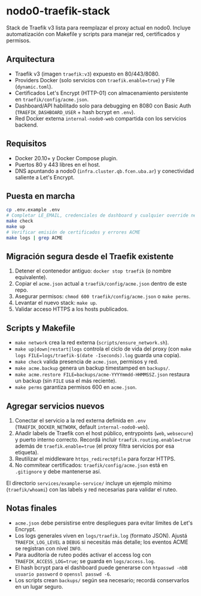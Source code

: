 # nodo0-traefik-stack

Stack de Traefik v3 lista para reemplazar el proxy actual en nodo0. Incluye automatización con Makefile y scripts para manejar red, certificados y permisos.

## Arquitectura

- Traefik v3 (imagen `traefik:v3`) expuesto en 80/443/8080.
- Providers Docker (solo servicios con `traefik.enable=true`) y File (`dynamic.toml`).
- Certificados Let's Encrypt (HTTP-01) con almacenamiento persistente en `traefik/config/acme.json`.
- Dashboard/API habilitado solo para debugging en 8080 con Basic Auth (`TRAEFIK_DASHBOARD_USER` + hash bcrypt en `.env`).
- Red Docker externa `internal-nodo0-web` compartida con los servicios backend.

## Requisitos

- Docker 20.10+ y Docker Compose plugin.
- Puertos 80 y 443 libres en el host.
- DNS apuntando a nodo0 (`infra.cluster.qb.fcen.uba.ar`) y conectividad saliente a Let's Encrypt.

## Puesta en marcha

```bash
cp .env.example .env
# Completar LE_EMAIL, credenciales de dashboard y cualquier override necesario
make check
make up
# Verificar emisión de certificados y errores ACME
make logs | grep ACME
```

## Migración segura desde el Traefik existente

1. Detener el contenedor antiguo: `docker stop traefik` (o nombre equivalente).
2. Copiar el `acme.json` actual a `traefik/config/acme.json` dentro de este repo.
3. Asegurar permisos: `chmod 600 traefik/config/acme.json` o `make perms`.
4. Levantar el nuevo stack: `make up`.
5. Validar acceso HTTPS a los hosts publicados.

## Scripts y Makefile

- `make network` crea la red externa (`scripts/ensure_network.sh`).
- `make up|down|restart|logs` controla el ciclo de vida del proxy (con `make logs FILE=logs/traefik-$(date -Iseconds).log` guarda una copia).
- `make check` valida presencia de `acme.json`, permisos y red.
- `make acme.backup` genera un backup timestamped en `backups/`.
- `make acme.restore FILE=backups/acme-YYYYmmdd-HHMMSSZ.json` restaura un backup (sin `FILE` usa el más reciente).
- `make perms` garantiza permisos 600 en `acme.json`.

## Agregar servicios nuevos

1. Conectar el servicio a la red externa definida en `.env` (`TRAEFIK_DOCKER_NETWORK`, default `internal-nodo0-web`).
2. Añadir labels de Traefik con el host público, entrypoints (`web`, `websecure`) y puerto interno correcto. Recordá incluir `traefik.routing.enable=true` además de `traefik.enable=true` (el proxy filtra servicios por esa etiqueta).
3. Reutilizar el middleware `https_redirect@file` para forzar HTTPS.
4. No commitear certificados: `traefik/config/acme.json` está en `.gitignore` y debe mantenerse así.

El directorio `services/example-service/` incluye un ejemplo mínimo (`traefik/whoami`) con las labels y red necesarias para validar el ruteo.

## Notas finales

- `acme.json` debe persistirse entre despliegues para evitar límites de Let's Encrypt.
- Los logs generales viven en `logs/traefik.log` (formato JSON). Ajustá `TRAEFIK_LOG_LEVEL` a `DEBUG` si necesitás más detalle; los eventos ACME se registran con nivel `INFO`.
- Para auditoría de ruteo podés activar el access log con `TRAEFIK_ACCESS_LOG=true`; se guarda en `logs/access.log`.
- El hash bcrypt para el dashboard puede generarse con `htpasswd -nbB usuario password` o `openssl passwd -6`.
- Los scripts crean `backups/` según sea necesario; recordá conservarlos en un lugar seguro.
